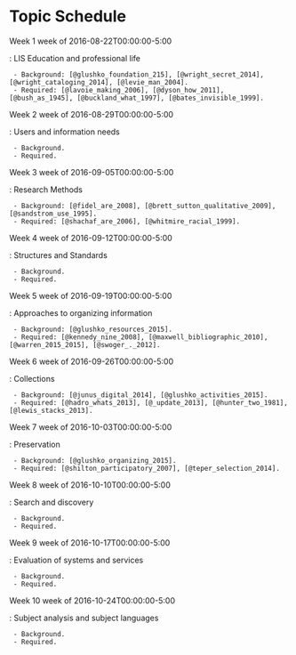 # Topic Schedule

Week 1 week of 2016-08-22T00:00:00-5:00

: LIS Education and professional life

     - Background: [@glushko_foundation_215], [@wright_secret_2014], [@wright_cataloging_2014], [@levie_man_2004].
     - Required: [@lavoie_making_2006], [@dyson_how_2011], [@bush_as_1945], [@buckland_what_1997], [@bates_invisible_1999].

Week 2 week of 2016-08-29T00:00:00-5:00

: Users and information needs

     - Background.
     - Required.

Week 3 week of 2016-09-05T00:00:00-5:00

: Research Methods

     - Background: [@fidel_are_2008], [@brett_sutton_qualitative_2009], [@sandstrom_use_1995].
     - Required: [@shachaf_are_2006], [@whitmire_racial_1999].

Week 4 week of 2016-09-12T00:00:00-5:00

: Structures and Standards

     - Background.
     - Required.

Week 5 week of 2016-09-19T00:00:00-5:00

: Approaches to organizing information

     - Background: [@glushko_resources_2015].
     - Required: [@kennedy_nine_2008], [@maxwell_bibliographic_2010], [@warren_2015_2015], [@swoger_._2012].

Week 6 week of 2016-09-26T00:00:00-5:00

: Collections

     - Background: [@junus_digital_2014], [@glushko_activities_2015].
     - Required: [@hadro_whats_2013], [@_update_2013], [@hunter_two_1981], [@lewis_stacks_2013].

Week 7 week of 2016-10-03T00:00:00-5:00

: Preservation

     - Background: [@glushko_organizing_2015].
     - Required: [@shilton_participatory_2007], [@teper_selection_2014].

Week 8 week of 2016-10-10T00:00:00-5:00

: Search and discovery

     - Background.
     - Required.

Week 9 week of 2016-10-17T00:00:00-5:00

: Evaluation of systems and services

     - Background.
     - Required.

Week 10 week of 2016-10-24T00:00:00-5:00

: Subject analysis and subject languages

     - Background.
     - Required.
